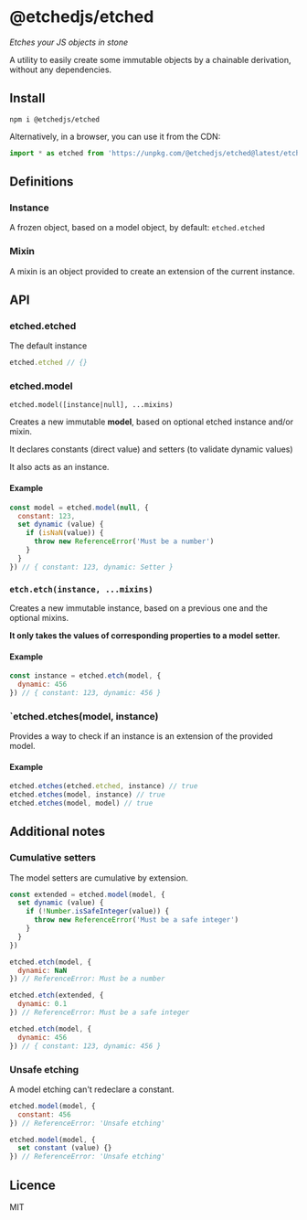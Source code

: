 # @etchedjs/etched

_Etches your JS objects in stone_

A utility to easily create some immutable objects by a chainable derivation, without any dependencies.


## Install

`npm i @etchedjs/etched`

Alternatively, in a browser, you can use it from the CDN:

```js
import * as etched from 'https://unpkg.com/@etchedjs/etched@latest/etched.js'
```

## Definitions

### Instance

A frozen object, based on a model object, by default: `etched.etched`

### Mixin

A mixin is an object provided to create an extension of the current instance.


## API

### etched.etched

The default instance

```js
etched.etched // {}
```

### etched.model

`etched.model([instance|null], ...mixins)`

Creates a new immutable **model**, based on optional etched instance and/or mixin.

It declares constants (direct value) and setters (to validate dynamic values)

It also acts as an instance.

#### Example
```js
const model = etched.model(null, {
  constant: 123,
  set dynamic (value) {
    if (isNaN(value)) {
      throw new ReferenceError('Must be a number')
    }
  }
}) // { constant: 123, dynamic: Setter }
```

### `etch.etch(instance, ...mixins)`


Creates a new immutable instance, based on a previous one and the optional mixins.

**It only takes the values of corresponding properties to a model setter.**

#### Example

```js
const instance = etched.etch(model, {
  dynamic: 456
}) // { constant: 123, dynamic: 456 }
```

### `etched.etches(model, instance)

Provides a way to check if an instance is an extension of the provided model.

#### Example
```js
etched.etches(etched.etched, instance) // true
etched.etches(model, instance) // true
etched.etches(model, model) // true
```

## Additional notes

### Cumulative setters

The model setters are cumulative by extension.

```js
const extended = etched.model(model, {
  set dynamic (value) {
    if (!Number.isSafeInteger(value)) {
      throw new ReferenceError('Must be a safe integer')
    }
  }
})

etched.etch(model, {
  dynamic: NaN
}) // ReferenceError: Must be a number

etched.etch(extended, {
  dynamic: 0.1
}) // ReferenceError: Must be a safe integer

etched.etch(model, {
  dynamic: 456
}) // { constant: 123, dynamic: 456 }
```

### Unsafe etching

A model etching can't redeclare a constant.

```js
etched.model(model, {
  constant: 456
}) // ReferenceError: 'Unsafe etching'

etched.model(model, {
  set constant (value) {}
}) // ReferenceError: 'Unsafe etching'
```

## Licence

MIT

